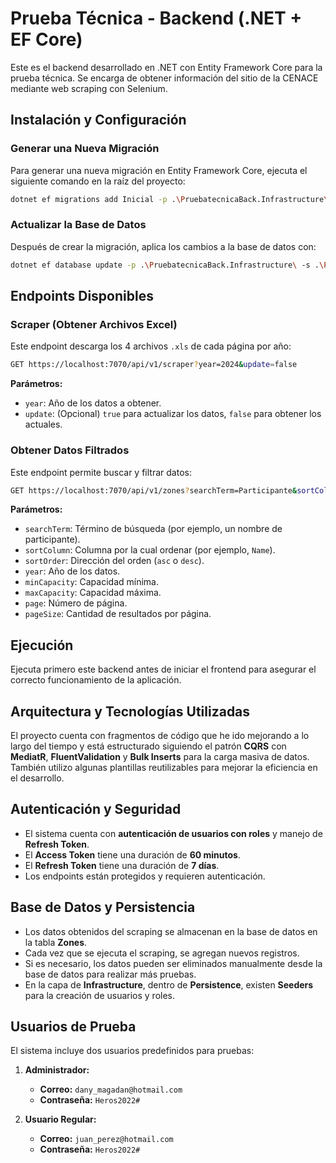 
# Prueba Técnica - Backend (.NET + EF Core)

Este es el backend desarrollado en .NET con Entity Framework Core para la prueba técnica. Se encarga de obtener información del sitio de la CENACE mediante web scraping con Selenium.

## Instalación y Configuración

### Generar una Nueva Migración

Para generar una nueva migración en Entity Framework Core, ejecuta el siguiente comando en la raíz del proyecto:

```sh
dotnet ef migrations add Inicial -p .\PruebatecnicaBack.Infrastructure\ -s .\PruebatecnicaBack.Api\
```

### Actualizar la Base de Datos

Después de crear la migración, aplica los cambios a la base de datos con:

```sh
dotnet ef database update -p .\PruebatecnicaBack.Infrastructure\ -s .\PruebatecnicaBack.Api\
```

## Endpoints Disponibles

### Scraper (Obtener Archivos Excel)

Este endpoint descarga los 4 archivos `.xls` de cada página por año:

```sh
GET https://localhost:7070/api/v1/scraper?year=2024&update=false
```

**Parámetros:**
- `year`: Año de los datos a obtener.
- `update`: (Opcional) `true` para actualizar los datos, `false` para obtener los actuales.

### Obtener Datos Filtrados

Este endpoint permite buscar y filtrar datos:

```sh
GET https://localhost:7070/api/v1/zones?searchTerm=Participante&sortColumn=Name&sortOrder=asc&year=2024&minCapacity=0&maxCapacity=1000000&page=1&pageSize=10
```

**Parámetros:**
- `searchTerm`: Término de búsqueda (por ejemplo, un nombre de participante).
- `sortColumn`: Columna por la cual ordenar (por ejemplo, `Name`).
- `sortOrder`: Dirección del orden (`asc` o `desc`).
- `year`: Año de los datos.
- `minCapacity`: Capacidad mínima.
- `maxCapacity`: Capacidad máxima.
- `page`: Número de página.
- `pageSize`: Cantidad de resultados por página.

## Ejecución

Ejecuta primero este backend antes de iniciar el frontend para asegurar el correcto funcionamiento de la aplicación.


## Arquitectura y Tecnologías Utilizadas

El proyecto cuenta con fragmentos de código que he ido mejorando a lo largo del tiempo y está estructurado siguiendo el patrón **CQRS** con **MediatR**, **FluentValidation** y **Bulk Inserts** para la carga masiva de datos. También utilizo algunas plantillas reutilizables para mejorar la eficiencia en el desarrollo.

## Autenticación y Seguridad

- El sistema cuenta con **autenticación de usuarios con roles** y manejo de **Refresh Token**.
- El **Access Token** tiene una duración de **60 minutos**.
- El **Refresh Token** tiene una duración de **7 días**.
- Los endpoints están protegidos y requieren autenticación.

## Base de Datos y Persistencia

- Los datos obtenidos del scraping se almacenan en la base de datos en la tabla **Zones**.
- Cada vez que se ejecuta el scraping, se agregan nuevos registros.
- Si es necesario, los datos pueden ser eliminados manualmente desde la base de datos para realizar más pruebas.
- En la capa de **Infrastructure**, dentro de **Persistence**, existen **Seeders** para la creación de usuarios y roles.

## Usuarios de Prueba

El sistema incluye dos usuarios predefinidos para pruebas:

1. **Administrador:**
   - **Correo:** `dany_magadan@hotmail.com`
   - **Contraseña:** `Heros2022#`

2. **Usuario Regular:**
   - **Correo:** `juan_perez@hotmail.com`
   - **Contraseña:** `Heros2022#`
